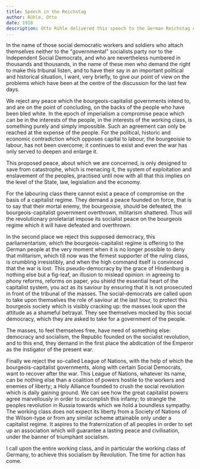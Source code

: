 ```yaml
---
title: Speech in the Reichstag
author: Rühle, Otto
date: 1918
description: Otto Rühle delivered this speech to the German Reichstag on 25 October 1918. In it, he denounced the Kaiser, the German military, parliament, and -- prophetically -- the Social Democrats. Taken from <https://www.marxists.org/archive/ruhle/1918/ruhle01.htm>.
...
```


In the name of those social democratic workers and soldiers who attach themselves neither to the "governmental" socialists party nor to the Independent Social Democrats, and who are nevertheless numbered in thousands and thousands, in the name of these men who demand the right to make this tribunal listen, and to have their say in an important political and historical situation, I want, very briefly, to give our point of view on the problems which have been at the centre of the discussion for the last few days.

We reject any peace which the bourgeois-capitalist governments intend to, and are on the point of concluding, on the backs of the people who have been bled white. In the epoch of imperialism a compromise peace which can be in the interests of the people, in the interests of the working class, is something purely and simply impossible. Such an agreement can only be reached at the expense of the people. For the political, historic and economic contradiction which opposes capital to labour, the bourgeoisie to labour, has not been overcome; it continues to exist and even the war has only served to deepen and enlarge it.

This proposed peace, about which we are concerned, is only designed to save from catastrophe, which is menacing it, the system of exploitation and enslavement of the peoples, practised until now with all that this implies on the level of the State, law, legislation and the economy.

For the labouring class there cannot exist a peace of compromise on the basis of a capitalist regime. They demand a peace founded on force, that is to say that their mortal enemy, the bourgeoisie, should be defeated, the bourgeois-capitalist government overthrown, militarism shattered. Thus will the revolutionary proletariat impose its socialist peace on the bourgeois regime which it will have defeated and overthrown.

In the second place we reject this supposed democracy, this parliamentarism, which the bourgeois-capitalist regime is offering to the German people at the very moment when it is no longer possible to deny that militarism, which till now was the firmest supporter of the ruling class, is crumbling irresistibly, and when the high command itself is convinced that the war is lost. This pseudo-democracy by the grace of Hindenburg is nothing else but a fig-leaf, an illusion to mislead opinion: in agreeing to phony reforms, reforms on paper, you shield the essential heart of the capitalist system, you act as its saviour by ensuring that it is not prosecuted in front of the tribunal of the masses. The social-democrats are called upon to take upon themselves the role of saviour at the last hour, to protect this bourgeois society which is visibly cracking up: the masses look upon the attitude as a shameful betrayal. They see themselves mocked by this social democracy, which they are asked to take for a government of the people.

The masses, to feel themselves free, have need of something else: democracy and socialism, the Republic founded on the socialist revolution, and to this end, they demand in the first place the abdication of the Emperor as the instigator of the present war.

Finally we reject the so-called League of Nations, with the help of which the bourgeois-capitalist governments, along with certain Social Democrats, want to recover after the war. This League of Nations, whatever its name, can be nothing else than a coalition of powers hostile to the workers and enemies of liberty; a Holy Alliance founded to crush the social revolution which is daily gaining ground. We can see how the great capitalist powers agree marvellously in order to accomplish this infamy; to strangle the peoples revolution in Russia towards which we hold a boundless sympathy. The working class does not expect its liberty from a Society of Nations of the Wilson-type or from any similar scheme attainable only under a capitalist regime. It aspires to the fraternization of all peoples in order to set up an association which will guarantee a lasting peace and civilisation, under the banner of triumphant socialism.

I call upon the entire working class, and in particular the working class of Germany, to achieve this socialism by Revolution. The time for action has come.
